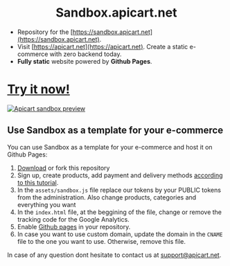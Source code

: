 <h1 align="center">
    Sandbox.apicart.net
</h1>

- Repository for the [https://sandbox.apicart.net](https://sandbox.apicart.net).
- Visit [https://apicart.net](https://apicart.net). Create a static e-commerce with zero backend today.
- **Fully static** website powered by **Github Pages**.

<h1><a href="https://sandbox.apicart.net">Try it now!</a></h1>
<a href="https://sandbox.apicart.net">
<img src="https://raw.githubusercontent.com/apicart/sandbox.apicart.net/master/assets/images/sandbox-screenshot.png" alt="Apicart sandbox preview">
</a>

## Use Sandbox as a template for your e-commerce
You can use Sandbox as a template for your e-commerce and host it on Github Pages:
1. [Download](https://github.com/apicart/sandbox.apicart.net/archive/master.zip) or fork this repository
2. Sign up, create products, add payment and delivery methods [according to this tutorial](https://apicart.net/en-us/product/apicart-store/getting-started/installation/).
2. In the `assets/sandbox.js` file replace our tokens by your PUBLIC tokens from the administration. Also change products, categories and everything you want
3. In the `index.html` file, at the beggining of the file, change or remove the tracking code for the Google Analytics.
4. Enable [Github pages](https://pages.github.com/) in your repository. 
5. In case you want to use custom domain, update the domain in the `CNAME` file to the one you want to use. Otherwise, remove this file.

In case of any question dont hesitate to contact us at support@apicart.net.
